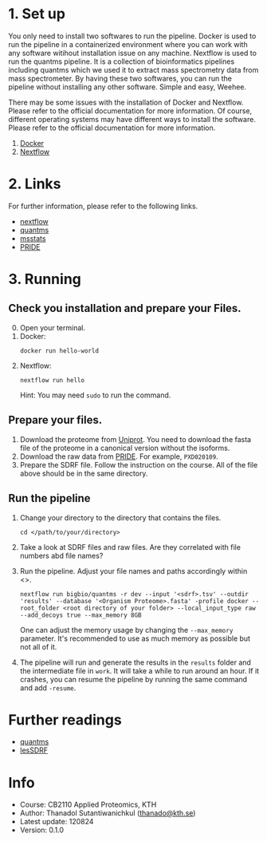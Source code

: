 # 1. Set up 

You only need to install two softwares to run the pipeline. Docker is used to run the pipeline in a containerized environment where you can work with any software witihout installation issue on any machine. Nextflow is used to run the quantms pipeline. It is a collection of bioinformatics pipelines including quantms which we used it to extract mass spectrometry data from mass spectrometer. By having these two softwares, you can run the pipeline without installing any other software. Simple and easy, Weehee. 

There may be some issues with the installation of Docker and Nextflow. Please refer to the official documentation for more information. Of course, different operating systems may have different ways to install the software. Please refer to the official documentation for more information.

1. [Docker](https://www.docker.com/)
2. [Nextflow](https://www.nextflow.io/docs/latest/install.html) 

# 2. Links 
For further information, please refer to the following links. 
- [nextflow](https://www.nextflow.io/)
- [quantms](https://nf-co.re/quantms/1.3.0/) 
- [msstats](https://bioconductor.org/packages/release/bioc/html/MSstats.html) 
- [PRIDE](https://www.ebi.ac.uk/pride/archive/) 

# 3. Running 
## Check you installation and prepare your Files. 
0. Open your terminal.
1. Docker: 
    ```
    docker run hello-world
    ```
2. Nextflow: 
    ```
    nextflow run hello
    ``` 
    Hint: You may need `sudo` to run the command.
## Prepare your files.
1. Download the proteome from [Uniprot](https://www.uniprot.org/). You need to download the fasta file of the proteome in a canonical version without the isoforms.
2. Download the raw data from [PRIDE](https://www.ebi.ac.uk/pride/archive/). For example, `PXD020109`. 
3. Prepare the SDRF file. Follow the instruction on the course. 
All of the file above should be in the same directory.

## Run the pipeline 
1. Change your directory to the directory that contains the files.

    ```
    cd </path/to/your/directory>
    ```
    
2. Take a look at SDRF files and raw files. Are they correlated with file numbers abd file names?
3. Run the pipeline. Adjust your file names and paths accordingly within <>. 
    
    ```
    nextflow run bigbio/quantms -r dev --input '<sdrf>.tsv' --outdir 'results' --database '<Organism Proteome>.fasta' -profile docker --root_folder <root directory of your folder> --local_input_type raw --add_decoys true --max_memory 8GB
    ```
    One can adjust the memory usage by changing the `--max_memory` parameter. It's recommended to use as much memory as possible but not all of it.
4. The pipeline will run and generate the results in the `results` folder and the intermediate file in `work`. It will take a while to run around an hour. If it crashes, you can resume the pipeline by running the same command and add `-resume`.

# Further readings 

- [quantms](https://www.nature.com/articles/s41592-024-02343-1)
- [lesSDRF](https://www.nature.com/articles/s41467-023-42543-5/)

# Info 
- Course: CB2110 Applied Proteomics, KTH 
- Author: Thanadol Sutantiwanichkul (thanado@kth.se)
- Latest update: 120824
- Version: 0.1.0 